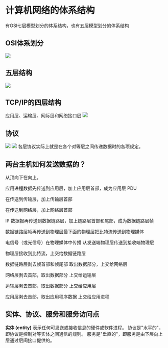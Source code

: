 # 计算机网络的体系结构

有OSI七层模型划分的体系结构，也有五层模型划分的体系结构

## OSI体系划分
![](https://i.imgur.com/PBjSoM3.png)

## 五层结构
![](https://i.imgur.com/B7TbNbe.png)


## TCP/IP的四层结构
应用层、运输层、网际层和网络接口层
![](https://i.imgur.com/iox8nuH.png)


## 协议
![](https://i.imgur.com/Y5XcDzf.png)
![](https://i.imgur.com/irM0cGm.png)
各层协议实际上就是在各个对等层之间传递数据时的各项规定。

## 两台主机如何发送数据的？
 从顶向下在向上。
 
 
 应用进程数据先传送到应用层，加上应用层首部，成为应用层 PDU
 
 在传送到传输层，加上传输层首部
 
 在传送到网络层，加上网络层首部

 IP 数据报再传送到数据链路层，加上链路层首部和尾部，成为数据链路层帧

 数据链路层帧再传送到物理层最下面的物理层把比特流传送到物理媒体

电信号（或光信号）在物理媒体中传播
从发送端物理层传送到接收端物理层

物理层接收到比特流，上交给数据链路层

数据链路层剥去帧首部和帧尾部
取出数据部分，上交给网络层

网络层剥去首部，取出数据部分
上交给运输层

运输层剥去首部，取出数据部分
上交给应用层

应用层剥去首部，取出应用程序数据
上交给应用进程

##   实体、协议、服务和服务访问点
**实体 (entity)** 表示任何可发送或接收信息的硬件或软件进程。 
协议是"水平的"，即协议是控制对等实体之间通信的规则。
服务是"垂直的"，即服务是由下层向上层通过层间接口提供的。




